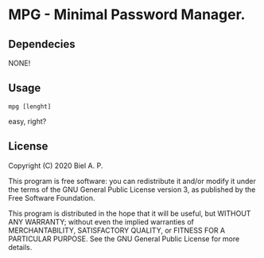 # MPG - Minimal Password Manager.

## Dependecies

NONE!

## Usage

`mpg [lenght]`

easy, right?

## License

Copyright (C) 2020  Biel A. P.

This program is free software: you can redistribute it and/or modify it under the terms of the GNU General Public License version 3, as published
by the Free Software Foundation.

This program is distributed in the hope that it will be useful, but WITHOUT ANY WARRANTY; without even the implied warranties of MERCHANTABILITY, SATISFACTORY QUALITY, or FITNESS FOR A PARTICULAR PURPOSE.  See the GNU General Public License for more details.
